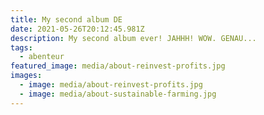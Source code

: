 ```yaml
---
title: My second album DE
date: 2021-05-26T20:12:45.981Z
description: My second album ever! JAHHH! WOW. GENAU...
tags:
  - abenteur
featured_image: media/about-reinvest-profits.jpg
images:
  - image: media/about-reinvest-profits.jpg
  - image: media/about-sustainable-farming.jpg
---
```

